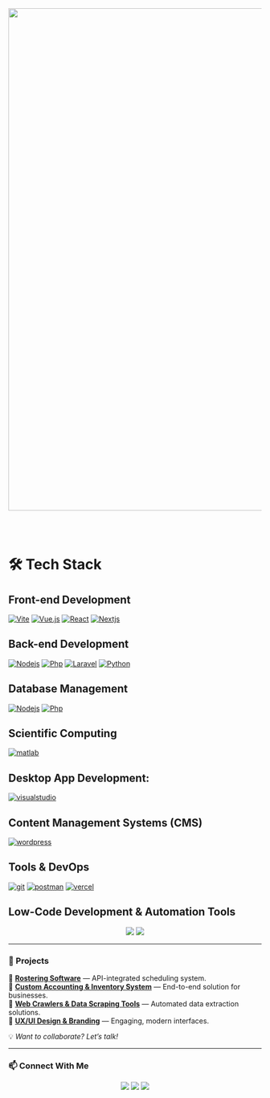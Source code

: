 <img src="https://user-images.githubusercontent.com/74038190/225813708-98b745f2-7d22-48cf-9150-083f1b00d6c9.gif" width="1000">

<br><br>


# 🛠️ Tech Stack

## Front-end Development  
<p align="center">
  
[![Vite](https://skillicons.dev/icons?i=vite&theme=dark)](https://skillicons.dev)
[![Vue.js](https://skillicons.dev/icons?i=vue&theme=dark)](https://skillicons.dev)
[![React](https://skillicons.dev/icons?i=react&theme=dark)](https://skillicons.dev)
[![Nextjs](https://skillicons.dev/icons?i=nextjs&theme=dark)](https://skillicons.dev)

</p>

## Back-end Development  
<p align="center">

  [![Nodejs](https://skillicons.dev/icons?i=nodejs&theme=dark)](https://skillicons.dev)
  [![Php](https://skillicons.dev/icons?i=php&theme=dark)](https://skillicons.dev)
  [![Laravel](https://skillicons.dev/icons?i=laravel&theme=dark)](https://skillicons.dev)
  [![Python](https://skillicons.dev/icons?i=py&theme=dark)](https://skillicons.dev)

</p>

## Database Management  
<p align="center">
    
  [![Nodejs](https://skillicons.dev/icons?i=mysql&theme=dark)](https://skillicons.dev)
  [![Php](https://skillicons.dev/icons?i=sqlite&theme=dark)](https://skillicons.dev)
  
</p>

## Scientific Computing  
<p align="center">

   [![matlab](https://skillicons.dev/icons?i=matlab&theme=dark)](https://skillicons.dev)
  
</p>

## Desktop App Development:
<p align="center">

  [![visualstudio](https://skillicons.dev/icons?i=visualstudio&theme=dark)](https://skillicons.dev)

</p>

## Content Management Systems (CMS)  
<p align="center">

   [![wordpress](https://skillicons.dev/icons?i=wordpress&theme=dark)](https://skillicons.dev)
   

</p>

## Tools & DevOps  
<p align="center">

  [![git](https://skillicons.dev/icons?i=git&theme=dark)](https://skillicons.dev)
   [![postman](https://skillicons.dev/icons?i=postman&theme=dark)](https://skillicons.dev)
   [![vercel](https://skillicons.dev/icons?i=vercel&theme=dark)](https://skillicons.dev)

</p>

## Low-Code Development & Automation Tools  
<p align="center">

  <img src="https://img.shields.io/badge/Power_Automate-0081CB?style=for-the-badge&logo=microsoft-power-automate&logoColor=white" />
  <img src="https://img.shields.io/badge/Power_Apps-0061F2?style=for-the-badge&logo=microsoft-powerapps&logoColor=white" />
</p>


---

### 🚀 Projects

📌 **[Rostering Software](#)** — API-integrated scheduling system.  
📌 **[Custom Accounting & Inventory System](#)** — End-to-end solution for businesses.  
📌 **[Web Crawlers & Data Scraping Tools](#)** — Automated data extraction solutions.  
📌 **[UX/UI Design & Branding](#)** — Engaging, modern interfaces.  

💡 *Want to collaborate? Let’s talk!*  

---


### 📫 Connect With Me

<p align="center">
  <a href="https://www.instagram.com/jepoooyy_/"><img src="https://img.shields.io/badge/Instagram-E4405F?style=for-the-badge&logo=instagram&logoColor=white" /></a>
  <a href="https://www.linkedin.com/in/jeffrey-lucero/"><img src="https://img.shields.io/badge/LinkedIn-0077B5?style=for-the-badge&logo=linkedin&logoColor=white" /></a>
  <a href="https://github.com/jeffrey-lucero"><img src="https://img.shields.io/badge/GitHub-181717?style=for-the-badge&logo=github&logoColor=white" /></a>
</p>


